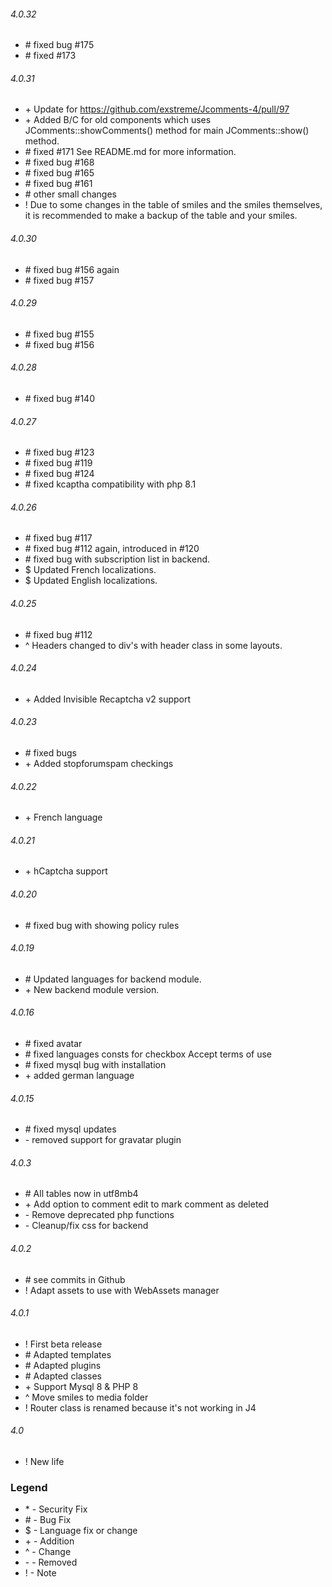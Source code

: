 ###### 4.0.32
- \# fixed bug #175
- \# fixed #173

###### 4.0.31
- \+ Update for https://github.com/exstreme/Jcomments-4/pull/97
- \+ Added B/C for old components which uses JComments::showComments() method for main JComments::show() method.
- \# fixed #171 See README.md for more information.
- \# fixed bug #168
- \# fixed bug #165
- \# fixed bug #161
- \# other small changes
- \! Due to some changes in the table of smiles and the smiles themselves, it is recommended to make a backup of the table and your smiles.

###### 4.0.30
- \# fixed bug #156 again
- \# fixed bug #157

###### 4.0.29
- \# fixed bug #155
- \# fixed bug #156

###### 4.0.28
- \# fixed bug #140

###### 4.0.27
- \# fixed bug #123
- \# fixed bug #119
- \# fixed bug #124
- \# fixed kcaptha compatibility with php 8.1

###### 4.0.26
- \# fixed bug #117
- \# fixed bug #112 again, introduced in #120
- \# fixed bug with subscription list in backend.
- $ Updated French localizations.
- $ Updated English localizations.

###### 4.0.25
- \# fixed bug #112
- ^ Headers changed to div's with header class in some layouts.

###### 4.0.24
- \+ Added Invisible Recaptcha v2 support

###### 4.0.23
- \# fixed bugs
- \+ Added stopforumspam checkings

###### 4.0.22
- \+ French language

###### 4.0.21
- \+ hCaptcha support

###### 4.0.20
- \# fixed bug with showing policy rules

###### 4.0.19
- \# Updated languages for backend module.
- \+ New backend module version.

###### 4.0.16
- \# fixed avatar
- \# fixed languages consts for checkbox Accept terms of use
- \# fixed mysql bug with installation
- \+ added german language

###### 4.0.15
- \# fixed mysql updates
- \- removed support for gravatar plugin

###### 4.0.3
- \# All tables now in utf8mb4
- \+ Add option to comment edit to mark comment as deleted
- \- Remove deprecated php functions
- \- Cleanup/fix css for backend

###### 4.0.2
- \# see commits in Github
- ! Adapt assets to use with WebAssets manager

###### 4.0.1
- ! First beta release
- \# Adapted templates
- \# Adapted plugins
- \# Adapted classes
- \+ Support Mysql 8 & PHP 8
- ^ Move smiles to media folder
- ! Router class is renamed because it's not working in J4

###### 4.0
- ! New life

### Legend
- \* - Security Fix
- \# - Bug Fix
- \$ - Language fix or change
- \+ - Addition
- \^ - Change
- \- - Removed
- ! - Note
